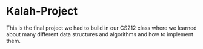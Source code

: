 # Kalah-Project

This is the final project we had to build in our CS212 class where we learned about many different data structures and algorithms and how to implement them. 
